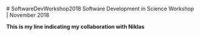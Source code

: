 ﻿﻿# SoftwareDevWorkshop2018Software Development in Science Workshop | November 2018**This is my line indicating my collaboration with Niklas**